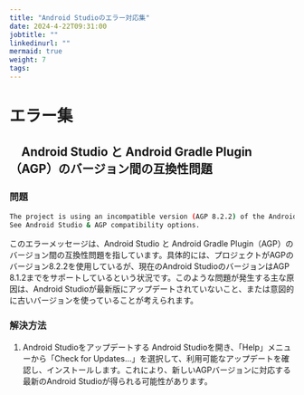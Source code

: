 ```yaml
---
title: "Android Studioのエラー対応集"
date: 2024-4-22T09:31:00
jobtitle: ""
linkedinurl: ""
mermaid: true
weight: 7
tags:
---
```


# エラー集

## 　Android Studio と Android Gradle Plugin（AGP）のバージョン間の互換性問題

### 問題

```bash
The project is using an incompatible version (AGP 8.2.2) of the Android Gradle plugin. Latest supported version is AGP 8.1.2
See Android Studio & AGP compatibility options.
```

このエラーメッセージは、Android Studio と Android Gradle Plugin（AGP）のバージョン間の互換性問題を指しています。具体的には、プロジェクトがAGPのバージョン8.2.2を使用しているが、現在のAndroid StudioのバージョンはAGP 8.1.2までをサポートしているという状況です。このような問題が発生する主な原因は、Android Studioが最新版にアップデートされていないこと、または意図的に古いバージョンを使っていることが考えられます。

### 解決方法

1. Android Studioをアップデートする
Android Studioを開き、「Help」メニューから「Check for Updates...」を選択して、利用可能なアップデートを確認し、インストールします。これにより、新しいAGPバージョンに対応する最新のAndroid Studioが得られる可能性があります。
